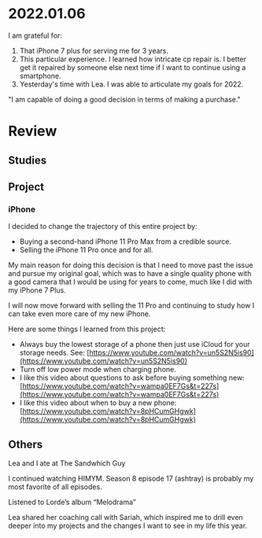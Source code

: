 # 2022.01.06

I am grateful for:

1. That iPhone 7 plus for serving me for 3 years.
2. This particular experience. I learned how intricate cp repair is. I better get it repaired by someone else next time if I want to continue using a smartphone.
3. Yesterday's time with Lea. I was able to articulate my goals for 2022.

"I am capable of doing a good decision in terms of making a purchase."

# Review

## Studies

## Project

### iPhone

I decided to change the trajectory of this entire project by:

- Buying a second-hand iPhone 11 Pro Max from a credible source.
- Selling the iPhone 11 Pro once and for all.

My main reason for doing this decision is that I need to move past the issue and pursue my original goal, which was to have a single quality phone with a good camera that I would be using for years to come, much like I did with my iPhone 7 Plus.

I will now move forward with selling the 11 Pro and continuing to study how I can take even more care of my new iPhone.

Here are some things I learned from this project:

- Always buy the lowest storage of a phone then just use iCloud for your storage needs. See: [https://www.youtube.com/watch?v=un5S2N5is90](https://www.youtube.com/watch?v=un5S2N5is90)
- Turn off low power mode when charging phone.
- I like this video about questions to ask before buying something new: [https://www.youtube.com/watch?v=wampa0EF7Gs&t=227s](https://www.youtube.com/watch?v=wampa0EF7Gs&t=227s)
- I like this video about when to buy a new phone: [https://www.youtube.com/watch?v=8pHCumGHgwk](https://www.youtube.com/watch?v=8pHCumGHgwk)

## Others

Lea and I ate at The Sandwhich Guy

I continued watching HIMYM. Season 8 episode 17 (ashtray) is probably my most favorite of all episodes.

Listened to Lorde’s album “Melodrama”

Lea shared her coaching call with Sariah, which inspired me to drill even deeper into my projects and the changes I want to see in my life this year.

